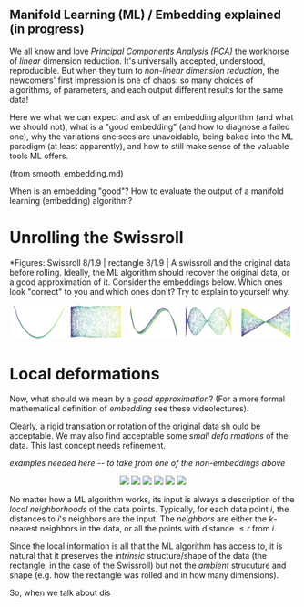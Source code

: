 ## Manifold Learning (ML) / Embedding explained  (in progress)

We all know and love *Principal Components Analysis (PCA)* the workhorse of *linear* dimension reduction. It's universally accepted, understood, reproducible. But when they turn to *non-linear dimension reduction*, the newcomers' first impression is one of chaos: so many choices of algorithms, of parameters, and each output different results for the same data!

Here we what we can expect and ask of an embedding algorithm (and what we should not), what is a "good embedding" (and how to diagnose a failed one), why the variations one sees are unavoidable, being baked into the ML paradigm (at least apparently), and how to still make sense of the valuable tools ML offers. 

(from smooth_embedding.md)

When is an embedding "good"? How to evaluate the output of a manifold learning (embedding) algorithm?

Unrolling the Swissroll
=======================

*Figures: Swissroll 8/1.9 | rectangle 8/1.9 |
A swissroll and the original data before rolling. Ideally, the ML algorithm should recover the original data, or a good approximation of it. Consider the embeddings below. Which ones look "correct" to you and which ones don't? Try to explain to yourself why.

<p align="center">
  <img src="manifold-learning-explained-photo/Swissroll/curve.png" width="19%" />
  <img src="manifold-learning-explained-photo/Swissroll/rectangle.png" width="19%" />
  <img src="manifold-learning-explained-photo/Swissroll/rotate_curve.png" width="19%" />
  <img src="manifold-learning-explained-photo/Swissroll/rotation.png" width="19%" />
  <img src="manifold-learning-explained-photo/Swissroll/symmetric.png" width="19%" />
</p>



Local deformations
==================
Now, what should we mean by a _good approximation_? (For a more 
formal mathematical definition of _embedding_ see these videolectures).

Clearly, a rigid translation or rotation of the original data sh
ould be acceptable. We may also find acceptable some _small defo
rmations_ of the data. This last concept needs refinement.

*examples needed here -- to take from one of the non-embeddings 
above*

<p align="center">
  <img src="graphs-from-ARSIA-figs/inward_ct_Isomap_no_metric_horiz_largedot.png" width="16%" />
  <img src="graphs-from-ARSIA-figs/inward_ct_LE_no_metric_horiz_largedot.png" width="16%" />
  <img src="graphs-from-ARSIA-figs/inward_ct_LLE_no_metric_horiz_largedot.png" width="16%" />
  <img src="graphs-from-ARSIA-figs/inward_ct_LTSA_no_metric_horiz_largedot.png" width="16%" />
  <img src="graphs-from-ARSIA-figs/inward_ct_Umap_no_metric_horiz_largedot.png" width="16%" />
  <img src="graphs-from-ARSIA-figs/inward_ct_t-SNE_no_metric_horiz_largedot.png" width="16%" />
</p>

No matter how a ML algorithm works, its input is always a description of the _local neighborhoods_ of the data points. Typically, for each data point $i$, the distances to $i$'s neighbors are 
the input. The _neighbors_ are either the $k$-nearest neighbors 
in the data, or all the points with distance $\leq r$ from $i$.

Since the local information is all that the ML algorithm has access to, it is natural that it preserves the _intrinsic_ structure/shape of the data (the rectangle, in the case of the Swissroll) but not the _ambient_ strucuture and shape (e.g. how the rectangle was rolled and in how many dimensions).  

So, when we talk about dis
